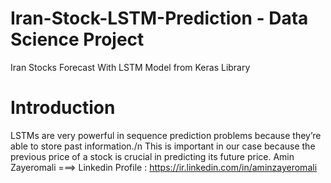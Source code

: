 # Iran-Stock-LSTM-Prediction - Data Science Project
Iran Stocks Forecast With LSTM Model from Keras Library

# Introduction
LSTMs are very powerful in sequence prediction problems because they’re able to store past information./n
This is important in our case because the previous price of a stock is crucial in predicting its future price.
Amin Zayeromali   ===> Linkedin Profile : https://ir.linkedin.com/in/aminzayeromali
